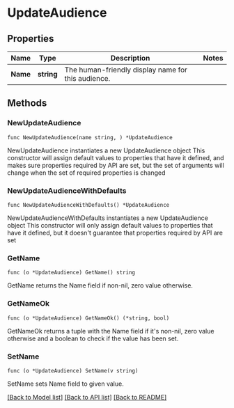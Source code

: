 # UpdateAudience

## Properties

Name | Type | Description | Notes
------------ | ------------- | ------------- | -------------
**Name** | **string** | The human-friendly display name for this audience. | 

## Methods

### NewUpdateAudience

`func NewUpdateAudience(name string, ) *UpdateAudience`

NewUpdateAudience instantiates a new UpdateAudience object
This constructor will assign default values to properties that have it defined,
and makes sure properties required by API are set, but the set of arguments
will change when the set of required properties is changed

### NewUpdateAudienceWithDefaults

`func NewUpdateAudienceWithDefaults() *UpdateAudience`

NewUpdateAudienceWithDefaults instantiates a new UpdateAudience object
This constructor will only assign default values to properties that have it defined,
but it doesn't guarantee that properties required by API are set

### GetName

`func (o *UpdateAudience) GetName() string`

GetName returns the Name field if non-nil, zero value otherwise.

### GetNameOk

`func (o *UpdateAudience) GetNameOk() (*string, bool)`

GetNameOk returns a tuple with the Name field if it's non-nil, zero value otherwise
and a boolean to check if the value has been set.

### SetName

`func (o *UpdateAudience) SetName(v string)`

SetName sets Name field to given value.



[[Back to Model list]](../README.md#documentation-for-models) [[Back to API list]](../README.md#documentation-for-api-endpoints) [[Back to README]](../README.md)


